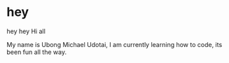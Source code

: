 # hey
hey hey
Hi all

My name is Ubong Michael Udotai, I am currently learning how to code, its been fun all the way.
